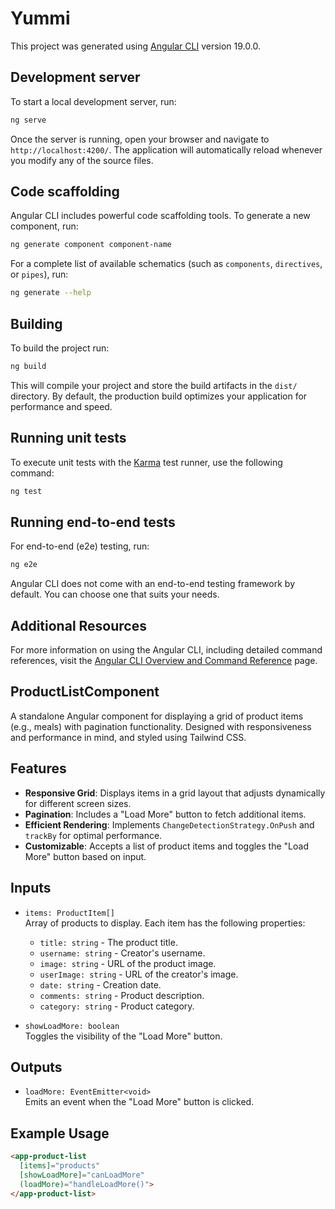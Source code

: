 # Yummi

This project was generated using [Angular CLI](https://github.com/angular/angular-cli) version 19.0.0.

## Development server

To start a local development server, run:

```bash
ng serve
```

Once the server is running, open your browser and navigate to `http://localhost:4200/`. The application will automatically reload whenever you modify any of the source files.

## Code scaffolding

Angular CLI includes powerful code scaffolding tools. To generate a new component, run:

```bash
ng generate component component-name
```

For a complete list of available schematics (such as `components`, `directives`, or `pipes`), run:

```bash
ng generate --help
```

## Building

To build the project run:

```bash
ng build
```

This will compile your project and store the build artifacts in the `dist/` directory. By default, the production build optimizes your application for performance and speed.

## Running unit tests

To execute unit tests with the [Karma](https://karma-runner.github.io) test runner, use the following command:

```bash
ng test
```

## Running end-to-end tests

For end-to-end (e2e) testing, run:

```bash
ng e2e
```

Angular CLI does not come with an end-to-end testing framework by default. You can choose one that suits your needs.

## Additional Resources

For more information on using the Angular CLI, including detailed command references, visit the [Angular CLI Overview and Command Reference](https://angular.dev/tools/cli) page.

## ProductListComponent

A standalone Angular component for displaying a grid of product items (e.g., meals) with pagination functionality. Designed with responsiveness and performance in mind, and styled using Tailwind CSS.

## Features

- **Responsive Grid**: Displays items in a grid layout that adjusts dynamically for different screen sizes.
- **Pagination**: Includes a "Load More" button to fetch additional items.
- **Efficient Rendering**: Implements `ChangeDetectionStrategy.OnPush` and `trackBy` for optimal performance.
- **Customizable**: Accepts a list of product items and toggles the "Load More" button based on input.

## Inputs

- `items: ProductItem[]`  
  Array of products to display. Each item has the following properties:
  - `title: string` - The product title.
  - `username: string` - Creator's username.
  - `image: string` - URL of the product image.
  - `userImage: string` - URL of the creator's image.
  - `date: string` - Creation date.
  - `comments: string` - Product description.
  - `category: string` - Product category.

- `showLoadMore: boolean`  
  Toggles the visibility of the "Load More" button.

## Outputs

- `loadMore: EventEmitter<void>`  
  Emits an event when the "Load More" button is clicked.

## Example Usage

```html
<app-product-list
  [items]="products"
  [showLoadMore]="canLoadMore"
  (loadMore)="handleLoadMore()">
</app-product-list>





